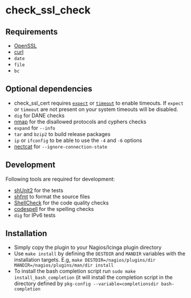 # check\_ssl\_check

## Requirements

* [OpenSSL](https://www.openssl.org)
* [curl](https://curl.se)
* ```date```
* ```file```
* ```bc```

## Optional dependencies

* check\_ssl\_cert requires [```expect```](http://en.wikipedia.org/wiki/Expect) or [```timeout```](https://man7.org/linux/man-pages/man1/timeout.1.html) to enable timeouts. If ```expect``` or ```timeout``` are not present on your system timeouts will be disabled.
* ```dig``` for DANE checks
* [nmap](https://nmap.org) for the disallowed protocols and cyphers checks
* ```expand``` for ```--info```
* ```tar``` and ```bzip2``` to build release packages
* ```ip``` or ```ifconfig``` to be able to use the ```-4``` and ```-6``` options
* [nectcat](https://nc110.sourceforge.io) for ```--ignore-connection-state```

## Development

Following tools are required for development:

* [shUnit2](https://github.com/kward/shunit2) for the tests
* [shfmt](https://github.com/mvdan/sh) to format the source files
* [ShellCheck](https://www.shellcheck.net) for the code quality checks
* [codespell](https://github.com/codespell-project/codespell) for the spelling checks
* ```dig``` for IPv6 tests

## Installation

* Simply copy the plugin to your Nagios/Icinga plugin directory
* Use ```make install``` by  defining the ```DESTDIR``` and ```MANDIR``` variables with the installation targets. E.g, ```make DESTDIR=/nagios/plugins/dir MANDIR=/nagios/plugins/man/dir install```
* To install the bash completion script run ```sudo make install_bash_completion``` (it will install the completion script in the directory defined by ```pkg-config --variable=completionsdir bash-completion```

